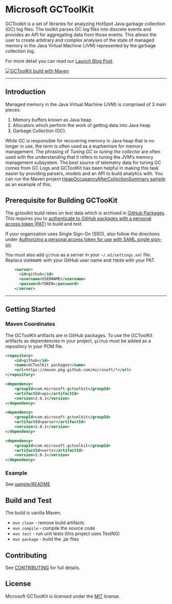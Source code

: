 # Microsoft GCToolKit

GCToolkit is a set of libraries for analyzing HotSpot Java garbage collection (GC) log files. The toolkit parses GC log files into discrete events and provides an API for aggregating data from those events. This allows the user to create arbitrary and complex analyses of the state of managed memory in the Java Virtual Machine (JVM) represented by the garbage collection log.

For more detail you can read our [Launch Blog Post](https://devblogs.microsoft.com/java/introducing-microsoft-gctoolkit/).

[![GCToolKit build with Maven](https://github.com/microsoft/gctoolkit/actions/workflows/maven.yml/badge.svg)](https://github.com/microsoft/gctoolkit/actions/workflows/maven.yml)

---

## Introduction

Managed memory in the Java Virtual Machine (JVM) is comprised of 3 main pieces:

1. Memory buffers known as Java heap
1. Allocators which perform the work of getting data into Java heap
1. Garbage Collection (GC).

While GC is responsible for recovering memory in Java heap that is no longer in use, the term is often used as a euphemism for memory management. The phrasing of _Tuning GC_ or _tuning the collector_ are often used with the understanding that it refers to tuning the JVM’s memory management subsystem. The best source of telemetry data for tuning GC comes from GC Logs and GCToolKit has been helpful in making this task easier by providing parsers, models and an API to build analytics with. You can run the Maven project [HeapOccupancyAfterCollectionSummary sample](./sample/pom.xml) as an example of this.

## Prerequisite for Building GCTooKit

The gctoolkit build relies on test data which is archived in [GitHub Packages](https://docs.github.com/en/packages/working-with-a-github-packages-registry/working-with-the-apache-maven-registry). This requires you to [authenticate to GitHub packages with a personal access token (PAT)](https://docs.github.com/en/packages/working-with-a-github-packages-registry/working-with-the-apache-maven-registry#authenticating-with-a-personal-access-token) to build and test.

If your organization uses Single Sign-On (SSO), also follow the directions under [Authorizing a personal access token for use with SAML single sign-on](https://docs.github.com/en/github/authenticating-to-github/authenticating-with-saml-single-sign-on/authorizing-a-personal-access-token-for-use-with-saml-single-sign-on).

You must also add `github` as a server in your `~/.m2/settings.xml` file. Replace `USERNAME` with your GitHub user name and `TOKEN` with your PAT.

```xml
    <server>
      <id>github</id>
      <username>USERNAME</username>
      <password>TOKEN</password>
    </server>
```

---

## Getting Started

### Maven Coordinates

The GCToolKit artifacts are in GitHub packages. To use the GCToolKit artifacts as dependencies in your project, `github` must be added as a repository in your POM file.

```xml
<repository>
    <id>github</id>
    <name>GCToolKit packages</name>
    <url>https://maven.pkg.github.com/microsoft/*</url>
</repository>
```

```xml
<dependency>
    <groupId>com.microsoft.gctoolkit</groupId>
    <artifactId>api</artifactId>
    <version>2.0.1</version>
</dependency>

<dependency>
    <groupId>com.microsoft.gctoolkit</groupId>
    <artifactId>parser</artifactId>
    <version>2.0.1</version>
</dependency>

<dependency>
    <groupId>com.microsoft.gctoolkit</groupId>
    <artifactId>vertx</artifactId>
    <version>2.0.1</version>
</dependency>

```

### Example

See [sample/README](./sample/README.md)

## Build and Test

The build is vanilla Maven.

* `mvn clean` - remove build artifacts
* `mvn compile` - compile the source code
* `mvn test` - run unit tests (this project uses TestNG)
* `mvn package` - build the .jar files

## Contributing

See [CONTRIBUTING](CONTRIBUTING.md) for full details.

## License

Microsoft GCToolKit is licensed under the [MIT](https://github.com/microsoft/gctoolkit/blob/master/LICENSE) license.
